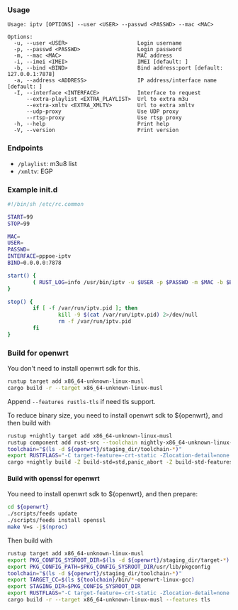 ### Usage
```
Usage: iptv [OPTIONS] --user <USER> --passwd <PASSWD> --mac <MAC>

Options:
  -u, --user <USER>                      Login username
  -p, --passwd <PASSWD>                  Login password
  -m, --mac <MAC>                        MAC address
  -i, --imei <IMEI>                      IMEI [default: ]
  -b, --bind <BIND>                      Bind address:port [default: 127.0.0.1:7878]
  -a, --address <ADDRESS>                IP address/interface name [default: ]
  -I, --interface <INTERFACE>            Interface to request
      --extra-playlist <EXTRA_PLAYLIST>  Url to extra m3u
      --extra-xmltv <EXTRA_XMLTV>        Url to extra xmltv
      --udp-proxy                        Use UDP proxy
      --rtsp-proxy                       Use rtsp proxy
  -h, --help                             Print help
  -V, --version                          Print version
```

### Endpoints

- `/playlist`: m3u8 list
- `/xmltv`: EGP

### Example init.d

```sh
#!/bin/sh /etc/rc.common

START=99
STOP=99

MAC=
USER=
PASSWD=
INTERFACE=pppoe-iptv
BIND=0.0.0.0:7878

start() {
        ( RUST_LOG=info /usr/bin/iptv -u $USER -p $PASSWD -m $MAC -b $BIND -I $INTERFACE --udp-proxy --rtsp-proxy 2>&1 & echo $! >&3 ) 3>/var/run/iptv.pid | logger -t "iptv-proxy" &
}

stop() {
        if [ -f /var/run/iptv.pid ]; then
                kill -9 $(cat /var/run/iptv.pid) 2>/dev/null
                rm -f /var/run/iptv.pid
        fi
}
```

### Build for openwrt
You don't need to install openwrt sdk for this.
```bash
rustup target add x86_64-unknown-linux-musl
cargo build -r --target x86_64-unknown-linux-musl
```
Append `--features rustls-tls` if need tls support.

To reduce binary size, you need to install openwrt sdk to ${openwrt}, and then build with
```bash
rustup +nightly target add x86_64-unknown-linux-musl
rustup component add rust-src --toolchain nightly-x86_64-unknown-linux-gnu
toolchain="$(ls -d ${openwrt}/staging_dir/toolchain-*)"
export RUSTFLAGS="-C target-feature=-crt-static -Zlocation-detail=none -C linker=$(ls ${toolchain}/bin/*-openwrt-linux-gcc)"
cargo +nightly build -Z build-std=std,panic_abort -Z build-std-features=panic_immediate_abort -r --target x86_64-unknown-linux-musl
```

#### Build with openssl for openwrt
You need to install openwrt sdk to ${openwrt}, and then prepare:
```bash
cd ${openwrt}
./scripts/feeds update
./scripts/feeds install openssl
make V=s -j$(nproc)
```
Then build with
```bash
rustup target add x86_64-unknown-linux-musl
export PKG_CONFIG_SYSROOT_DIR=$(ls -d ${openwrt}/staging_dir/target-*)
export PKG_CONFIG_PATH=$PKG_CONFIG_SYSROOT_DIR/usr/lib/pkgconfig
toolchain="$(ls -d ${openwrt}/staging_dir/toolchain-*)"
export TARGET_CC=$(ls ${toolchain}/bin/*-openwrt-linux-gcc)
export STAGING_DIR=$PKG_CONFIG_SYSROOT_DIR
export RUSTFLAGS="-C target-feature=-crt-static -Zlocation-detail=none -C linker=$(ls ${toolchain}/bin/*-openwrt-linux-gcc)"
cargo build -r --target x86_64-unknown-linux-musl --features tls
```
